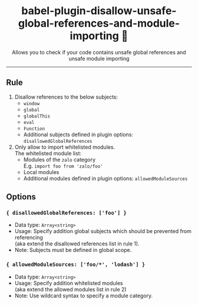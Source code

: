 <div align="center">
<h1>babel-plugin-disallow-unsafe-global-references-and-module-importing 🧪</h1>
<p>Allows you to check if your code contains unsafe global references and unsafe module importing</p>
</div>

---

## Rule
1. Disallow references to the below subjects:
    - `window`
    - `global`
    - `globalThis`
    - `eval`
    - `Function`
    - Additional subjects defined in plugin options: `disallowedGlobalReferences`
2. Only allow to import whitelisted modules.<br>The whitelisted module list:
    - Modules of the `zalo` category<br>E.g. `import foo from 'zalo/foo'`
    - Local modules
    - Additional modules defined in plugin options: `allowedModuleSources`
## Options
### `{ disallowedGlobalReferences: ['foo'] }`
- Data type: `Array<string>`
- Usage: Specify addition global subjects which should be prevented from referencing<br>(aka extend the disallowed references list in rule 1).
- Note: Subjects must be defined in global scope.
### `{ allowedModuleSources: ['foo/*', 'lodash'] }`
- Data type: `Array<string>`
- Usage: Specify addition whitelisted modules <br>(aka extend the allowed modules list in rule 2)
- Note: Use wildcard syntax to specify a module category.